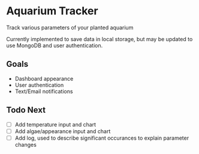 # Aquarium Tracker

Track various parameters of your planted aquarium

Currently implemented to save data in local storage, but may be updated to use MongoDB and user authentication.

## Goals
- Dashboard appearance
- User authentication
- Text/Email notifications

## Todo Next
- [ ] Add temperature input and chart
- [ ] Add algae/appearance input and chart
- [ ] Add log, used to describe significant occurances to explain parameter changes
